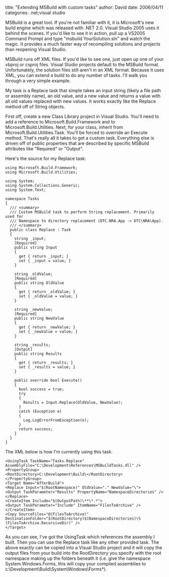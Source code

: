 
title: "Extending MSBuild with custom tasks"
author: David
date: 2006/04/11
categories: .net;visual studio

MSBuild is a great tool. If you're not familiar with it, it is Microsoft's new build engine which was released with .NET 2.0. Visual Studio 2005 uses it behind the scenes. If you'd like to see it in action, pull up a VS2005 Command Prompt and type "msbuild YourSolution.sln" and watch the magic. It provides a much faster way of recompiling solutions and projects than reopening Visual Studio.

MSBuild runs off XML files. If you'd like to see one, just open up one of your vbproj or csproj files. Visual Studio projects default to the MSBuild format. Unfortunately, the solution files still aren't in an XML format. Because it uses XML, you can extend a build to do any number of tasks. I'll walk you through a very simple example.

My task is a Replace task that simple takes an input string (likely a file path or assembly name), an old value, and a new value and returns a value with all old values replaced with new values. It works exactly like the Replace method off of String objects.

First off, create a new Class Library project in Visual Studio. You'll need to add a reference to Microsoft.Build.Framework and to Microsoft.Build.Utilities. Next, for your class, inherit from Microsoft.Build.Utilities.Task. You'll be forced to override an Execute method. That's really all it takes to get a custom task. Everything else is driven off of public properties that are described by specific MSBuild attributes like "Required" or "Output".

Here's the source for my Replace task:

    using Microsoft.Build.Framework;
    using Microsoft.Build.Utilities;

    using System;
    using System.Collections.Generic;
    using System.Text;

    namespace Tasks
    {
      /// <summary>
      /// Custom MSBuild task to perform String replacement. Primarily used for
      /// Namespace to directory replacement (DTC.NRA.App -> DTC\NRA\App).
      /// </summary>
      public class Replace : Task
      {
        string _input;
        [Required]
        public string Input
        {
          get { return _input; }
          set { _input = value; }
        }

        string _oldValue;
        [Required]
        public string OldValue
        {
          get { return _oldValue; }
          set { _oldValue = value; }
        }

        string _newValue;
        [Required]
        public string NewValue
        {
          get { return _newValue; }
          set { _newValue = value; }
        }

        string _results;
        [Output]
        public string Results
        {
          get { return _results; }
          set { _results = value; }
        }

        public override bool Execute()
        {
          bool success = true;
          try
          {
            Results = Input.Replace(OldValue, NewValue);
          }
          catch (Exception e)
          {
            Log.LogErrorFromException(e);
          }
          return success;
        }
      }
    }

The XML below is how I'm currently using this task.

    <UsingTask TaskName="Tasks.Replace" AssemblyFile="C:\Development\References\MSBuildTasks.dll" />
    <PropertyGroup>
    <RootDirectory>C:\Development\Build\</RootDirectory>
    </PropertyGroup>
    <Target Name="AfterBuild">
    <Replace Input="$(RootNamespace)" OldValue="." NewValue="\">
    <Output TaskParameter="Results" PropertyName="NamespaceDirectories" />
    </Replace>
    <CreateItem Include="$(OutputPath)\**\*.*">
    <Output TaskParameter="Include" ItemName="FilesToArchive" />
    </CreateItem>
    <Copy SourceFiles="@(FilesToArchive)" DestinationFolder="$(RootDirectory)$(NamespaceDirectories)\%(FilesToArchive.RecursiveDir)" />
    </Target>

As you can see, I've got the UsingTask which references the assembly I built. Then you can use the Replace task like any other provided task. The above exactly can be copied into a Visual Studio project and it will copy the output files from your build into the RootDirectory you specify with the root namespace making up the folders beneath it (i.e. give the namespace System.Windows.Forms, this will copy your compiled assemblies to c:\Development\Build\System\Windows\Forms\*).

